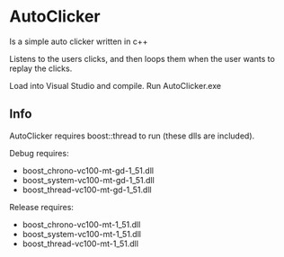 AutoClicker
===========

Is a simple auto clicker written in c++

Listens to the users clicks, and then loops them when the user wants to replay the clicks.

Load into Visual Studio and compile.
Run AutoClicker.exe

Info
----

AutoClicker requires boost::thread to run (these dlls are included).

Debug requires:
* boost_chrono-vc100-mt-gd-1_51.dll
* boost_system-vc100-mt-gd-1_51.dll
* boost_thread-vc100-mt-gd-1_51.dll

Release requires:
* boost_chrono-vc100-mt-1_51.dll
* boost_system-vc100-mt-1_51.dll
* boost_thread-vc100-mt-1_51.dll

